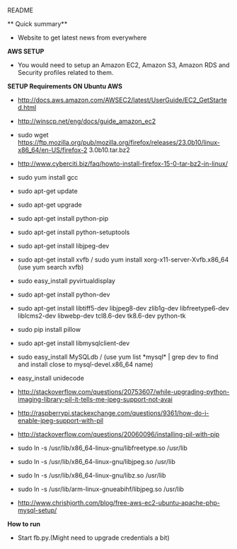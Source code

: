 README 

** Quick summary**

* Website to get latest news from everywhere

**AWS SETUP**
* You would need to setup an Amazon EC2, Amazon S3, Amazon RDS and Security profiles related to them.

**SETUP Requirements ON Ubuntu AWS**

* http://docs.aws.amazon.com/AWSEC2/latest/UserGuide/EC2_GetStarted.html
* http://winscp.net/eng/docs/guide_amazon_ec2
* sudo wget https://ftp.mozilla.org/pub/mozilla.org/firefox/releases/23.0b10/linux-x86_64/en-US/firefox-2 3.0b10.tar.bz2
* http://www.cyberciti.biz/faq/howto-install-firefox-15-0-tar-bz2-in-linux/
* sudo yum install gcc
* sudo apt-get update
* sudo apt-get upgrade
* sudo apt-get install python-pip
* sudo apt-get install python-setuptools
* sudo apt-get install libjpeg-dev
* sudo apt-get install xvfb / sudo yum install xorg-x11-server-Xvfb.x86_64 (use yum search xvfb)
* sudo easy_install pyvirtualdisplay
* sudo apt-get install python-dev
* sudo apt-get install libtiff5-dev libjpeg8-dev zlib1g-dev libfreetype6-dev liblcms2-dev libwebp-dev tcl8.6-dev tk8.6-dev python-tk

* sudo pip install pillow
* sudo apt-get install libmysqlclient-dev
*  sudo easy_install  MySQLdb / (use yum list \*mysql\* | grep dev to find and install close to mysql-devel.x86_64 name)
* easy_install unidecode
* http://stackoverflow.com/questions/20753607/while-upgrading-python-imaging-library-pil-it-tells-me-jpeg-support-not-avai
* http://raspberrypi.stackexchange.com/questions/9361/how-do-i-enable-jpeg-support-with-pil
* http://stackoverflow.com/questions/20060096/installing-pil-with-pip
* sudo ln -s /usr/lib/x86_64-linux-gnu/libfreetype.so /usr/lib
* sudo ln -s /usr/lib/x86_64-linux-gnu/libjpeg.so /usr/lib
* sudo ln -s /usr/lib/x86_64-linux-gnu/libz.so /usr/lib
* sudo ln -s /usr/lib/arm-linux-gnueabihf/libjpeg.so /usr/lib
* http://www.chrishjorth.com/blog/free-aws-ec2-ubuntu-apache-php-mysql-setup/
 
**How to run**
* Start fb.py.(Might need to upgrade credentials a bit)
